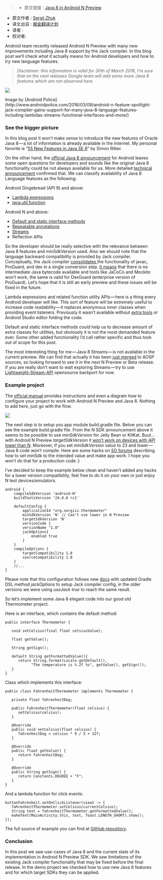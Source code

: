 >* 原文链接 : [Java 8 in Android N Preview](https://medium.com/@sergii/java-8-in-android-n-preview-76184e2ab7ad#.ywf5x3l8w)
* 原文作者 : [Sergii Zhuk](https://medium.com/@sergii)
* 译文出自 : [掘金翻译计划](https://github.com/xitu/gold-miner)
* 译者 : 
* 校对者:


Android team recently released Android N Preview with many new improvements including Java 8 support by the Jack compiler. In this blog post we’ll check what it actually means for Android developers and how to try new language features.

> _Disclaimer: this information is valid for 30th of March 2016, I’m sure that on the next releases Google team will add some more Java 8 features which are not observed here._

![](https://cdn-images-1.medium.com/max/800/1*0Vex_2H0J7MBBiu1EqMtaw.png)

<figcaption>Image by [Android Police<sup class="readableLinkFootnote"></sup>](http://www.androidpolice.com/2016/03/09/android-n-feature-spotlight-jack-compiler-gains-support-for-many-java-8-language-features-including-lambdas-streams-functional-interfaces-and-more/)</figcaption>

### See the bigger picture

In this blog post it won’t make sense to introduce the new features of Oracle Java 8 — a lot of information is already available in the Internet. My personal favorite is “[55 New Features in Java SE 8<sup class="readableLinkFootnote"></sup>](https://www.youtube.com/watch?v=rtAredKhyac)” by Simon Ritter.

On the other hand, the [official Java 8 announcement<sup class="readableLinkFootnote"></sup>](http://android-developers.blogspot.de/2016/03/first-preview-of-android-n-developer.html) for Android leaves some open questions for developers and sounds like the original Java 8 functionality could be not always available for us. More detailed [technical announcement<sup class="readableLinkFootnote"></sup>](http://developer.android.com/intl/ru/preview/j8-jack.html) confirmed that. We can classify availability of Java 8 Language features as the following:

Android Gingebread (API 9) and above:

*   [Lambda expressions](https://docs.oracle.com/javase/tutorial/java/javaOO/lambdaexpressions.html)
*   [java.util.function](https://docs.oracle.com/javase/8/docs/api/java/util/function/package-summary.html)

Android N and above:

*   [Default and static interface methods](https://docs.oracle.com/javase/tutorial/java/IandI/defaultmethods.html)
*   [Repeatable annotations](https://docs.oracle.com/javase/tutorial/java/annotations/repeating.html)
*   [Streams](http://www.oracle.com/technetwork/articles/java/ma14-java-se-8-streams-2177646.html)
*   Reflection APIs

So the developer should be really selective with the relevance between Java 8 features and minSdkVersion used. Also we should note that the language backward compatibility is provided by Jack compiler. Conceptually, the Jack compiler [consolidates <sup class="readableLinkFootnote"></sup>](https://www.guardsquare.com/blog/the_upcoming_jack_and_jill_compilers_in_android)the functionality of javac, ProGuard, and dex in a single conversion step. [It means<sup class="readableLinkFootnote"></sup>](http://trickyandroid.com/the-dark-world-of-jack-and-jill/) that there is no intermediate Java bytecode available and tools like JaCoCo and Mockito won’t work, the same is valid for DexGuard (enterprise version of ProGuard). Let’s hope that it is still an early preview and these issues will be fixed in the future.

Lambda expressions and related function utility APIs — here is a thing every Android developer will like. This sort of feature will be extremely useful to increase code readability — it replaces anonymous inner classes when providing event listeners. Previously it wasn’t available without [extra tools<sup class="readableLinkFootnote"></sup>](http://zserge.com/blog/android-lambda.html) or Android Studio editor folding the code.

Default and static interface methods could help us to decrease amount of extra classes for utilities, but obviously it is not the most demanded feature ever. Some other added functionality I’d call rather specific and thus took out of scope for this post.

The most interesting thing for me — Java 8 Streams — is not available in the current preview. We can find that actually it has been [just merged<sup class="readableLinkFootnote"></sup>](https://android.googlesource.com/platform/libcore/+/916b0af2ccdd1bdfc0283b1096b291c40997d05f) to AOSP sources, so looking forward to see it in the next N Preview or Beta release. If you are really don’t want to wait exploring Streams — try to use [Lightweight-Stream-API<sup class="readableLinkFootnote"></sup>](https://github.com/aNNiMON/Lightweight-Stream-API) opensource backport for now.

### Example project

The [official manual<sup class="readableLinkFootnote"></sup>](http://developer.android.com/preview/setup-sdk.html) provides instructions and even a diagram how to configure your project to work with Android N Preview and Java 8\. Nothing to add here, just go with the flow.

![](http://ww4.sinaimg.cn/large/a490147fjw1f2w1lxrva9j20m803pt9h.jpg)

The next step is to setup you app module build.gradle file. Below you can see the example build.gradle file. From the N SDK announcement above it seems to be possible to use _minSdkVersion_ for Jelly Bean or KitKat. Buut… with Android N Preview _targetSdkVersion_ it [won’t work on devices with API lower than N<sup class="readableLinkFootnote"></sup>](http://stackoverflow.com/questions/36278517/java-8-in-android-n-preview). Moreover, if you set _minSdkVersion_ value to 23 and lower — Java 8 code won’t compile. Here are some hacks on [SO forums<sup class="readableLinkFootnote"></sup>](http://stackoverflow.com/questions/35929484/android-n-cannot-run-on-lower-api-though-minsdk-set-to-14) describing how to set minSdk to the intended value and make app work. I hope you won’t do that for a production code :)

I’ve decided to keep the example below clean and haven’t added any hacks for a lower version compatibility, feel free to do it on your own or just enjoy N test devices/emulators.

```
android {
    compileSdkVersion 'android-N'
    buildToolsVersion '24.0.0 rc1'

    defaultConfig {
        applicationId "org.sergiiz.thermometer"
        minSdkVersion 'N' // Can't use lower in N Preview
        targetSdkVersion 'N'
        versionCode 1
        versionName "1.0"
        jackOptions{
            enabled true
        }
    }
    compileOptions {
        targetCompatibility 1.8
        sourceCompatibility 1.8
    }
    //...
}
```

Please note that this configuration follows new [docs<sup class="readableLinkFootnote"></sup>](http://developer.android.com/preview/j8-jack.html) with updated Gradle DSL method _jackOptions_ to setup Jack compiler config, in the older versions we were using _useJack true_ to reach the same result.

So let’s implement some Java 8 elegant code into our good old Thermometer project.

Here is an interface, which contains the default method:

```
public interface Thermometer {

   void setCelsius(final float celsiusValue);

   float getValue();

   String getSign();

   default String getFormattedValue(){
      return String.format(Locale.getDefault(),
            "The temperature is %.2f %s", getValue(), getSign());
   }
}
```

Class which implements this interface:

```
public class FahrenheitThermometer implements Thermometer {

   private float fahrenheitDeg;

   public FahrenheitThermometer(float celsius) {
      setCelsius(celsius);
   }

   @Override
   public void setCelsius(float celsius) {
      fahrenheitDeg = celsius * 9 / 5 + 32f;
   }

   @Override
   public float getValue() {
      return fahrenheitDeg;
   }

   @Override
   public String getSign() {
      return Constants.DEGREE + "F";
   }
}
```

And a lambda function for click events:

```
buttonFahrenheit.setOnClickListener(view1 -> {
   fahrenheitThermometer.setCelsius(currentCelsius);
   String text = fahrenheitThermometer.getFormattedValue();
   makeText(MainActivity.this, text, Toast.LENGTH_SHORT).show();
});
```

The full source of example you can find at [GitHub repository<sup class="readableLinkFootnote"></sup>](https://github.com/sergiiz/AndroidNPreviewJ8).

### Conclusion

In this post we saw use-cases of Java 8 and the current state of its implementation in Android N Preview SDK. We saw limitations of the existing Jack compiler functionality that may be fixed before the final release. In the demo project we checked how to use new Java 8 features and for which target SDKs they can be applied.

